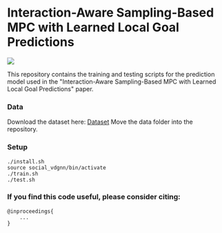 # Interaction-Aware Sampling-Based MPC with Learned Local Goal Predictions

<img src="doc/imgs/framework.png">

This repository contains the training and testing scripts for the prediction model used in the "Interaction-Aware Sampling-Based MPC with Learned Local Goal Predictions" paper.

### Data

Download the dataset here: <a href="https://www.surfdrive.surf.nl/files/index.php/s/2x9P82EOjNWDVwP">Dataset</a>
Move the data folder into the repository.

### Setup

```
./install.sh
source social_vdgnn/bin/activate
./train.sh
./test.sh
```


### If you find this code useful, please consider citing:

```
@inproceedings{
    ...
}
```